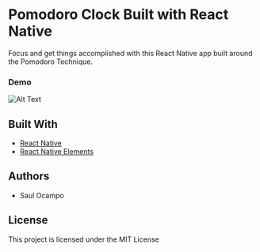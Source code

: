 # Pomodoro Clock Built with React Native

Focus and get things accomplished with this React Native app built around the Pomodoro Technique.

### Demo

![Alt Text](https://thumbs.gfycat.com/TenseDisastrousBrownbear-size_restricted.gif)

## Built With

- [React Native](https://facebook.github.io/react-native/)
- [React Native Elements](https://github.com/react-native-training/react-native-elements)

## Authors

- Saul Ocampo

## License

This project is licensed under the MIT License
